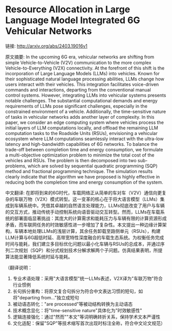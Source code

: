 # Resource Allocation in Large Language Model Integrated 6G Vehicular Networks

链接: http://arxiv.org/abs/2403.19016v1

原文摘要:
In the upcoming 6G era, vehicular networks are shifting from simple
Vehicle-to-Vehicle (V2V) communication to the more complex
Vehicle-to-Everything (V2X) connectivity. At the forefront of this shift is the
incorporation of Large Language Models (LLMs) into vehicles. Known for their
sophisticated natural language processing abilities, LLMs change how users
interact with their vehicles. This integration facilitates voice-driven
commands and interactions, departing from the conventional manual control
systems. However, integrating LLMs into vehicular systems presents notable
challenges. The substantial computational demands and energy requirements of
LLMs pose significant challenges, especially in the constrained environment of
a vehicle. Additionally, the time-sensitive nature of tasks in vehicular
networks adds another layer of complexity. In this paper, we consider an edge
computing system where vehicles process the initial layers of LLM computations
locally, and offload the remaining LLM computation tasks to the Roadside Units
(RSUs), envisioning a vehicular ecosystem where LLM computations seamlessly
interact with the ultra-low latency and high-bandwidth capabilities of 6G
networks. To balance the trade-off between completion time and energy
consumption, we formulate a multi-objective optimization problem to minimize
the total cost of the vehicles and RSUs. The problem is then decomposed into
two sub-problems, which are solved by sequential quadratic programming (SQP)
method and fractional programming technique. The simulation results clearly
indicate that the algorithm we have proposed is highly effective in reducing
both the completion time and energy consumption of the system.

中文翻译:
在即将到来的6G时代，车载网络正从简单的车对车（V2V）通信向更复杂的车联万物（V2X）模式转型。这一变革的核心在于将大语言模型（LLMs）集成到车辆系统中。凭借其卓越的自然语言处理能力，LLMs彻底改变了用户与车辆的交互方式，推动传统手动控制系统向语音驱动交互转型。然而，LLMs在车载系统的部署面临显著挑战：其庞大的计算需求和能耗压力与车辆有限的计算资源形成矛盾，而车联网任务的时效敏感性进一步增加了复杂性。本文提出一种边缘计算架构，车辆本地处理LLMs的浅层计算，其余任务卸载至路侧单元（RSUs），构建LLM计算与6G超低时延、高带宽特性深度融合的车载生态系统。为权衡任务完成时间与能耗，我们建立多目标优化问题以最小化车辆与RSUs的总成本，并通过序列二次规划（SQP）和分式规划技术分解求解两个子问题。仿真结果表明，所提算法能显著降低系统时延与能耗。  

（翻译说明：  
1. 专业术语处理：采用"大语言模型"统一LLMs表述，V2X译为"车联万物"符合行业惯例  
2. 长句拆分重构：将原文复合句拆分为符合中文表达习惯的短句，如将"departing from..."独立成短句  
3. 被动语态转化："are processed"等被动结构转换为主动语态  
4. 技术概念显化：将"time-sensitive nature"具体化为"时效敏感性"  
5. 逻辑连接强化：通过"然而""本文"等词明确转折关系，保持学术文本严谨性  
6. 文化适配：保留"SQP"等技术缩写首次出现时标注全称，符合中文论文规范）
